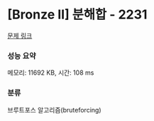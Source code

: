 # [Bronze II] 분해합 - 2231 

[문제 링크](https://www.acmicpc.net/problem/2231) 

### 성능 요약

메모리: 11692 KB, 시간: 108 ms

### 분류

브루트포스 알고리즘(bruteforcing)

